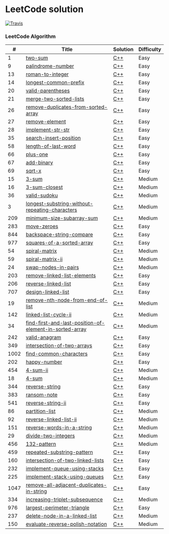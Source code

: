LeetCode solution 
========
[![Travis](https://img.shields.io/badge/language-C++-green.svg)]()
### LeetCode Algorithm
| #    | Title                                                                                                                                            | Solution                                                                               | Difficulty |
| ---- | ------------------------------------------------------------------------------------------------------------------------------------------------ | -------------------------------------------------------------------------------------- | ---------- |
| 1    | [two-sum](https://leetcode.com/problems/two-sum/)                                                                                                | [C++](./algorithms/cpp/1.two-sum.cpp)                                                  | Easy       |
| 9    | [palindrome-number](https://leetcode.com/problems/palindrome-number/)                                                                            | [C++](./algorithms/cpp/9.palindrome-number.cpp)                                        | Easy       |
| 13   | [roman-to-integer](https://leetcode.com/problems/roman-to-integer/)                                                                              | [C++](./algorithms/cpp/13.roman-to-integer.cpp)                                        | Easy       |
| 14   | [longest-common-prefix](https://leetcode.com/problems/longest-common-prefix/)                                                                    | [C++](./algorithms/cpp/14.longest-common-prefix.cpp)                                   | Easy       |
| 20   | [valid-parentheses](https://leetcode.com/problems/valid-parentheses/)                                                                            | [C++](./algorithms/cpp/20.valid-parentheses.cpp)                                       | Easy       |
| 21   | [merge-two-sorted-lists](https://leetcode.com/problems/merge-two-sorted-lists/)                                                                  | [C++](./algorithms/cpp/21.merge-two-sorted-lists.cpp)                                  | Easy       |
| 26   | [remove-duplicates-from-sorted-array](https://leetcode.com/problems/remove-duplicates-from-sorted-array/)                                        | [C++](./algorithms/cpp/26.remove-duplicates-from-sorted-array.cpp)                     | Easy       |
| 27   | [remove-element](https://leetcode.com/problems/remove-element/)                                                                                  | [C++](./algorithms/cpp/27.remove-element.cpp)                                          | Easy       |
| 28   | [implement-str-str](https://leetcode.com/problems/implement-strstr/)                                                                             | [C++](./algorithms/cpp/28.implement-str-str.cpp)                                       | Easy       |
| 35   | [search-insert-position](https://leetcode.com/problems/search-insert-position/)                                                                  | [C++](./algorithms/cpp/35.search-insert-position.cpp)                                  | Easy       |
| 58   | [length-of-last-word](https://leetcode.com/problems/length-of-last-word/)                                                                        | [C++](./algorithms/cpp/58.length-of-last-word.cpp)                                     | Easy       |
| 66   | [plus-one](https://leetcode.com/problems/plus-one/)                                                                                              | [C++](./algorithms/cpp/66.plus-one.cpp)                                                | Easy       |
| 67   | [add-binary](https://leetcode.com/problems/add-binary/)                                                                                          | [C++](./algorithms/cpp/67.add-binary.cpp)                                              | Easy       |
| 69   | [sqrt-x](https://leetcode.com/problems/sqrtx/)                                                                                                   | [C++](./algorithms/cpp/69.sqrt-x.cpp)                                                  | Easy       |
| 15   | [3-sum](https://leetcode.com/problems/3sum/)                                                                                                     | [C++](./algorithms/cpp/15.3-sum.cpp)                                                   | Medium     |
| 16   | [3-sum-closest](https://leetcode.com/problems/3sum-closest/)                                                                                     | [C++](./algorithms/cpp/16.3-sum-closest.cpp)                                           | Medium     |
| 36   | [valid-sudoku](https://leetcode.com/problems/valid-sudoku/)                                                                                      | [C++](./algorithms/cpp/36.valid-sudoku.cpp)                                            | Medium     |
| 3    | [longest-substring-without-repeating-characters](https://leetcode.com/problems/longest-substring-without-repeating-characters/)                  | [C++](./algorithms/cpp/3.longest-substring-without-repeating-characters.cpp)           | Medium     |
| 209  | [minimum-size-subarray-sum](https://leetcode.com/problems/minimum-size-subarray-sum/)                                                            | [C++](./algorithms/cpp/209.minimum-size-subarray-sum.cpp)                              | Medium     |
| 283  | [move-zeroes](https://leetcode.com/problems/move-zeroes/)                                                                                        | [C++](./algorithms/cpp/283.move-zeroes.cpp)                                            | Easy       |
| 844  | [backspace-string-compare](https://leetcode.com/problems/backspace-string-compare/)                                                              | [C++](./algorithms/cpp/844.backspace-string-compare.cpp)                               | Easy       |
| 977  | [squares-of-a-sorted-array](https://leetcode.com/problems/squares-of-a-sorted-array/)                                                            | [C++](./algorithms/cpp/977.squares-of-a-sorted-array.cpp)                              | Easy       |
| 54   | [spiral-matrix](https://leetcode.com/problems/spiral-matrix/)                                                                                    | [C++](./algorithms/cpp/54.spiral-matrix.cpp)                                           | Medium     |
| 59   | [spiral-matrix-ii](https://leetcode.com/problems/spiral-matrix-ii/)                                                                              | [C++](./algorithms/cpp/59.spiral-matrix-ii.cpp)                                        | Medium     |
| 24   | [swap-nodes-in-pairs](https://leetcode.com/problems/swap-nodes-in-pairs/)                                                                        | [C++](./algorithms/cpp/24.swap-nodes-in-pairs.cpp)                                     | Medium     |
| 203  | [remove-linked-list-elements](https://leetcode.com/problems/remove-linked-list-elements/)                                                        | [C++](./algorithms/cpp/203.remove-linked-list-elements.cpp)                            | Easy       |
| 206  | [reverse-linked-list](https://leetcode.com/problems/reverse-linked-list/)                                                                        | [C++](./algorithms/cpp/206.reverse-linked-list.cpp)                                    | Easy       |
| 707  | [design-linked-list](https://leetcode.com/problems/design-linked-list/)                                                                          | [C++](./algorithms/cpp/707.design-linked-list.cpp)                                     | Easy       |
| 19   | [remove-nth-node-from-end-of-list](https://leetcode.com/problems/remove-nth-node-from-end-of-list/)                                              | [C++](./algorithms/cpp/19.remove-nth-node-from-end-of-list.cpp)                        | Medium     |
| 142  | [linked-list-cycle-ii](https://leetcode.com/problems/linked-list-cycle-ii/)                                                                      | [C++](./algorithms/cpp/142.linked-list-cycle-ii.cpp)                                   | Medium     |
| 34   | [find-first-and-last-position-of-element-in-sorted-array](https://leetcode.com/problems/find-first-and-last-position-of-element-in-sorted-array) | [C++](./algorithms/cpp/34.find-first-and-last-position-of-element-in-sorted-array.cpp) | Medium     |
| 242  | [valid-anagram](https://leetcode.com/problems/valid-anagram)                                                                                     | [C++](./algorithms/cpp/242.valid-anagram.cpp)                                          | Easy       |
| 349  | [intersection-of-two-arrays](https://leetcode.com/problems/intersection-of-two-arrays)                                                           | [C++](./algorithms/cpp/349.intersection-of-two-arrays.cpp)                             | Easy       |
| 1002 | [find-common-characters](https://leetcode.com/problems/find-common-characters)                                                                   | [C++](./algorithms/cpp/1002.find-common-characters.cpp)                                | Easy       |
| 202  | [happy-number](https://leetcode.com/problems/happy-number)                                                                                       | [C++](./algorithms/cpp/202.happy-number.cpp)                                           | Easy       |
| 454  | [4-sum-ii](https://leetcode.com/problems/4sum-ii)                                                                                                | [C++](./algorithms/cpp/454.4-sum-ii.cpp)                                               | Medium     |
| 18   | [4-sum](https://leetcode.com/problems/4sum)                                                                                                      | [C++](./algorithms/cpp/18.4-sum.cpp)                                                   | Medium     |
| 344  | [reverse-string](https://leetcode.com/problems/reverse-string)                                                                                   | [C++](./algorithms/cpp/344.reverse-string.cpp)                                         | Easy       |
| 383  | [ransom-note](https://leetcode.com/problems/ransom-note)                                                                                         | [C++](./algorithms/cpp/383.ransom-note.cpp)                                            | Easy       |
| 541  | [reverse-string-ii](https://leetcode.com/problems/reverse-string-ii)                                                                             | [C++](./algorithms/cpp/541.reverse-string-ii.cpp)                                      | Easy       |
| 86   | [partition-list](https://leetcode.com/problems/partition-list/)                                                                                  | [C++](./algorithms/cpp/86.partition-list.cpp)                                          | Medium     |
| 92   | [reverse-linked-list-ii](https://leetcode.com/problems/reverse-linked-list-ii)                                                                   | [C++](./algorithms/cpp/92.reverse-linked-list-ii.cpp)                                  | Medium     |
| 151  | [reverse-words-in-a-string](https://leetcode.com/problems/reverse-words-in-a-string)                                                             | [C++](./algorithms/cpp/151.reverse-words-in-a-string.cpp)                              | Medium     |
| 29   | [divide-two-integers](https://leetcode.com/problems/divide-two-integers/)                                                                        | [C++](./algorithms/cpp/29.divide-two-integers.cpp)                                     | Medium     |
| 456  | [132-pattern](https://leetcode.com/problems/132-pattern/)                                                                                        | [C++](./algorithms/cpp/456.132-pattern.cpp)                                            | Medium     |
| 459  | [repeated-substring-pattern](https://leetcode.com/problems/repeated-substring-pattern/)                                                          | [C++](./algorithms/cpp/459.repeated-substring-pattern.cpp)                             | Easy       |
| 160  | [intersection-of-two-linked-lists](https://leetcode.com/problems/intersection-of-two-linked-lists/)                                              | [C++](./algorithms/cpp/160.intersection-of-two-linked-lists.cpp)                       | Easy       |
| 232  | [implement-queue-using-stacks](https://leetcode.com/problems/implement-queue-using-stacks/)                                                      | [C++](./algorithms/cpp/232.implement-queue-using-stacks.cpp)                           | Easy       |
| 225  | [implement-stack-using-queues](https://leetcode.com/problems/implement-stack-using-queues/)                                                      | [C++](./algorithms/cpp/225.implement-stack-using-queues.cpp)                           | Easy       |
| 1047 | [remove-all-adjacent-duplicates-in-string](https://leetcode.com/problems/remove-all-adjacent-duplicates-in-string/)                              | [C++](./algorithms/cpp/1047.remove-all-adjacent-duplicates-in-string.cpp)              | Easy       |
| 334  | [increasing-triplet-subsequence](https://leetcode.com/problems/increasing-triplet-subsequence/)                                                  | [C++](./algorithms/cpp/334.increasing-triplet-subsequence.cpp)                         | Medium     |
| 976 | [largest-perimeter-triangle](https://leetcode.com/problems/largest-perimeter-triangle/)                              | [C++](./algorithms/cpp/976.largest-perimeter-triangle.cpp)              | Easy       |
| 237  | [delete-node-in-a-linked-list](https://leetcode.com/problems/delete-node-in-a-linked-list/)                             | [C++](./algorithms/cpp/237.delete-node-in-a-linked-list.cpp)                         | Medium     |
| 150  | [evaluate-reverse-polish-notation](https://leetcode.com/problems/evaluate-reverse-polish-notation/)                             | [C++](./algorithms/cpp/150.evaluate-reverse-polish-notation.cpp)                         | Medium     |